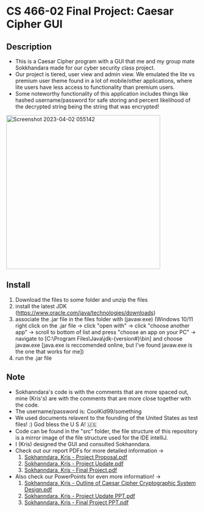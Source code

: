 # CS 466-02 Final Project: Caesar Cipher GUI
## Description
- This is a Caesar Cipher program with a GUI that me and my group mate Sokkhandara made for our cyber security class project.
- Our project is tiered, user view and admin view. We emulated the lite vs premium user theme found in a lot of mobile/other applications, where lite users have less access to functionality than premium users.
- Some noteworthy functionality of this application includes things like hashed username/password for safe storing and percent likelihood of the decrypted string being the string that was encrypted!

<img width="404" alt="Screenshot 2023-04-02 055142" src="https://user-images.githubusercontent.com/44722635/229576122-eb0f36ce-2118-478a-8b75-2c8611f87df5.png">

## Install
1. Download the files to some folder and unzip the files
2. install the latest JDK (https://www.oracle.com/java/technologies/downloads)
3. associate the .jar file in the files folder with (javaw.exe) (Windows 10/11 right click on the .jar file -> click "open with" -> click "choose another app" -> scroll to bottom of list and press "choose an app on your PC" -> navigate to [C:\Program Files\Java\jdk-{version#}\bin] and choose javaw.exe [java.exe is reccomended online, but I've found javaw.exe is the one that works for me])
4. run the .jar file

## Note
- Sokhanndara's code is with the comments that are more spaced out, mine (Kris's) are with the comments that are more close together with the code.
- The username/password is: CoolKid99/something
- We used documents relavent to the founding of the United States as test files! :) God bless the U S A! 🇺🇸
- Code can be found in the "src" folder, the file structure of this repository is a mirror image of the file structure used for the IDE intelliJ. 
- I (Kris) designed the GUI and consulted Sokhanndara.
- Check out our report PDFs for more detailed information -> 
  1. [Sokhanndara, Kris - Project Proposal.pdf](https://github.com/krish7201/CS-466-02-Final-Project-Caesar-Cipher-GUI/files/11131998/Sokhanndara.Kris.-.Project.Proposal.pdf)
  2. [Sokhanndara, Kris - Project Update.pdf](https://github.com/krish7201/CS-466-02-Final-Project-Caesar-Cipher-GUI/files/11132000/Sokhanndara.Kris.-.Project.Update.pdf)
  3. [Sokhanndara, Kris - Final Project.pdf](https://github.com/krish7201/CS-466-02-Final-Project-Caesar-Cipher-GUI/files/11132001/Sokhanndara.Kris.-.Final.Project.pdf)
- Also check our PowerPoints for even more information! ->
  1. [Sokhanndara, Kris - Outline of Caesar Cipher Cryptographic System Design.pdf](https://github.com/krish7201/CS-466-02-Final-Project-Caesar-Cipher-GUI/files/11132242/Sokhanndara.Kris.-.Outline.of.Caesar.Cipher.Cryptographic.System.Design.pdf)
  2. [Sokhanndara, Kris - Project Update PPT.pdf](https://github.com/krish7201/CS-466-02-Final-Project-Caesar-Cipher-GUI/files/11132234/Sokhanndara.Kris.-.Project.Update.PPT.pdf)
  3. [Sokhanndara, Kris - Final Project PPT.pdf](https://github.com/krish7201/CS-466-02-Final-Project-Caesar-Cipher-GUI/files/11132250/Sokhanndara.Kris.-.Final.Project.PPT.pdf)
